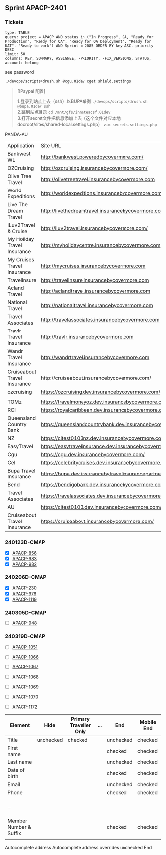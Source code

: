 ## Sprint APACP-2401
### Tickets

```jira-search
type: TABLE
query: project = APACP AND status in ("In Progress", QA, "Ready for Production", "Ready for QA", "Ready for QA Deployment", "Ready for UAT", "Ready to work") AND Sprint = 2085 ORDER BY key ASC, priority DESC
limit: 50
columns: KEY, SUMMARY, ASSIGNEE, -PRIORITY, -FIX_VERSIONS, STATUS,
account: helong
```

see password
```shell
./devops/scripts/drush.sh @cgu.01dev cget shield.settings
```


> [!Paypal 配置] 
> 
> 1.登录到站点上去（ssh）以BUPA举例 
> `./devops/scripts/drush.sh @bupa.01dev ssh`  
> 2.跳到站点目录 
> `cd /mnt/gfs/innateacsf.01dev`  
> 3.打开secret文件把信息添加上去（这个文件对应本地docroot/sites/shared-local.settings.php） 
> `vim secrets.settings.php`

PANDA-AU 


|  |  |
| ---- | ---- |
| Application | Site URL |
| Bankwest WL | http://bankwest.poweredbycovermore.com/ |
| OZCruising | http://ozcruising.insurancebycovermore.com/ |
| Olive Tree Travel | http://olivetreetravel.insurancebycovermore.com |
| World Expeditions | http://worldexpeditions.insurancebycovermore.com |
| Live The Dream Travel | http://livethedreamtravel.insurancebycovermore.com |
| iLuv2Travel & Cruise | http://iluv2travel.insurancebycovermore.com/ |
| My Holiday Travel Insurance | http://myholidaycentre.insurancebycovermore.com |
| My Cruises Travel Insurance | http://mycruises.insurancebycovermore.com |
| Travelinsure | http://travelinsure.insurancebycovermore.com |
| Acland Travel | http://aclandtravel.insurancebycovermore.com |
| National Travel | http://nationaltravel.insurancebycovermore.com |
| Travel Associates | http://travelassociates.insurancebycovermore.com |
| Travlr Travel Insurance | http://travlr.insurancebycovermore.com |
| Wandr Travel Insurance | http://wandrtravel.insurancebycovermore.com |
| Cruiseabout Travel Insurance | http://cruiseabout.insurancebycovermore.com/ |
| ozcruising | https://ozcruising.dev.insurancebycovermore.com/ |
|  |  |
| TOMz | https://travelmoneyoz.dev.insurancebycovermore.com/ |
| RCI | https://royalcaribbean.dev.insurancebycovermore.com/ |
| Queensland Country Bank | https://queenslandcountrybank.dev.insurancebycovermore.com |
| NZ | https://citest0103nz.dev.insurancebycovermore.com/ |
| EasyTravel | https://easytravelinsurance.dev.insurancebycovermore.com/ |
| Cgu | https://cgu.dev.insurancebycovermore.com/ |
| Cel | https://celebritycruises.dev.insurancebycovermore.com/ |
| Bupa Travel Insurance | https://bupa.dev.insurancebytravelinsurancepartners.com/ |
| Bend | https://bendigobank.dev.insurancebycovermore.com/ |
| Travel Associates | https://travelassociates.dev.insurancebycovermore.com/ |
| AU | https://citest0103.dev.insurancebycovermore.com/ |
| Cruiseabout Travel Insurance | https://cruiseabout.insurancebycovermore.com/ |

### 240123D-CMAP

- [x] [APACP-856](https://innate.atlassian.net/browse/APACP-856)  
- [x] [APACP-983](https://innate.atlassian.net/browse/APACP-983)
- [x] [APACP-982](https://innate.atlassian.net/browse/APACP-982)

### 240206D-CMAP
- [x] [APACP-230](https://innate.atlassian.net/browse/APACP-230)
- [x] [APACP-976](https://innate.atlassian.net/browse/APACP-976)
- [x] [APACP-1119](https://innate.atlassian.net/browse/APACP-1119)

### 240305D-CMAP
- [ ] [APACP-948](https://innate.atlassian.net/browse/APACP-948)

### 240319D-CMAP
- [ ] [APACP-1051](https://innate.atlassian.net/browse/APACP-1051)
- [ ] [APACP-1066](https://innate.atlassian.net/browse/APACP-1066)
- [ ] [APACP-1067](https://innate.atlassian.net/browse/APACP-1067)
- [ ] [APACP-1068](https://innate.atlassian.net/browse/APACP-1068)
- [ ] [APACP-1069](https://innate.atlassian.net/browse/APACP-1069)
- [ ] [APACP-1070](https://innate.atlassian.net/browse/APACP-1070)
- [ ] [APACP-1172](https://innate.atlassian.net/browse/APACP-1172)


| Element                    | Hide      | Primary Traveller Only | ... | End         | Mobile End  |
| -------------------------- | --------- | -------------------------------- | --- | ----------- | ----------- |
| Title                      | unchecked | checked                          |     | unchecked   | checked     |
| First name                 |           |                                  |     | checked     | checked     |
| Last name                  |           |                                  |     | unchecked   | checked     |
| Date of birth              |           |                                  |     | checked     | checked     |
| Email                      |           |                                  |     | unchecked   | checked     |
| Phone                      |           |                                  |     | checked     | checked     |
| <br>...<br>                |           |                                  |     |             |             |
| <br>Member Number & Suffix |           |                                  |     | <br>checked | <br>checked |
|                            |           |                                  |     |             |             |

Autocomplete address
Autocomplete address overrides
unchecked End
